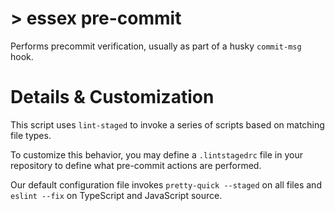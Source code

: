 # > essex pre-commit

Performs precommit verification, usually as part of a husky `commit-msg` hook.

# Details & Customization

This script uses `lint-staged` to invoke a series of scripts based on matching file types.

To customize this behavior, you may define a `.lintstagedrc` file in your repository to define what pre-commit actions are performed.

Our default configuration file invokes `pretty-quick --staged` on all files and `eslint --fix` on TypeScript and JavaScript source.
